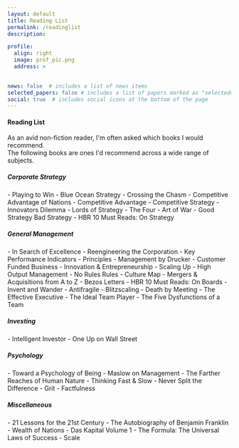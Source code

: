 ```yaml
---
layout: default
title: Reading List
permalink: /readinglist
description: 

profile:
  align: right
  image: prof_pic.png
  address: >
   

news: false  # includes a list of news items
selected_papers: false # includes a list of papers marked as "selected={true}"
social: true  # includes social icons at the bottom of the page
---
```


<h4>Reading List</h4>
<p>As an avid non-fiction reader, I'm often asked which books I would recommend.<br />The following books are ones I'd recommend across a wide range of subjects.</p>

<h5>Corporate Strategy</h5>
- Playing to Win
- Blue Ocean Strategy
- Crossing the Chasm
- Competitive Advantage of Nations
- Competitive Advantage
- Competitive Strategy 
- Innovators Dilemma
- Lords of Strategy
- The Four
- Art of War
- Good Strategy Bad Strategy
- HBR 10 Must Reads: On Strategy

<h5>General Management</h5>
- In Search of Excellence
- Reengineering the Corporation
- Key Performance Indicators
- Principles
- Management by Drucker
- Customer Funded Business
- Innovation & Entrepreneurship
- Scaling Up
- High Output Management
- No Rules Rules
- Culture Map
- Mergers & Acquisitions from A to Z
- Bezos Letters
- HBR 10 Must Reads: On Boards
- Invent and Wander
- Antifragile
- Blitzscaling
- Death by Meeting
- The Effective Executive
- The Ideal Team Player
- The Five Dysfunctions of a Team

<h5>Investing</h5>
- Intelligent Investor
- One Up on Wall Street

<h5>Psychology</h5>
- Toward a Psychology of Being
- Maslow on Management
- The Farther Reaches of Human Nature
- Thinking Fast & Slow
- Never Split the Difference
- Grit
- Factfulness

<h5>Miscellaneous</h5>
- 21 Lessons for the 21st Century
- The Autobiography of Benjamin Franklin
- Wealth of Nations
- Das Kapital Volume 1
- The Formula: The Universal Laws of Success
- Scale